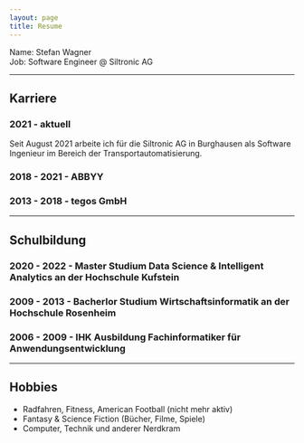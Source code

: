 ```yaml
---
layout: page
title: Resume
---
```


Name: Stefan Wagner\
Job: Software Engineer @ Siltronic AG


---
## Karriere

### 2021 - aktuell
Seit August 2021 arbeite ich für die Siltronic AG in Burghausen als Software Ingenieur im Bereich der Transportautomatisierung. 

### 2018 - 2021 - ABBYY

### 2013 - 2018 - tegos GmbH

---
## Schulbildung

### 2020 - 2022 - Master Studium Data Science & Intelligent Analytics an der Hochschule Kufstein

### 2009 - 2013 - Bacherlor Studium Wirtschaftsinformatik an der Hochschule Rosenheim

### 2006 - 2009 - IHK Ausbildung Fachinformatiker für Anwendungsentwicklung

---
## Hobbies

- Radfahren, Fitness, American Football (nicht mehr aktiv)
- Fantasy & Science Fiction (Bücher, Filme, Spiele)
- Computer, Technik und anderer Nerdkram